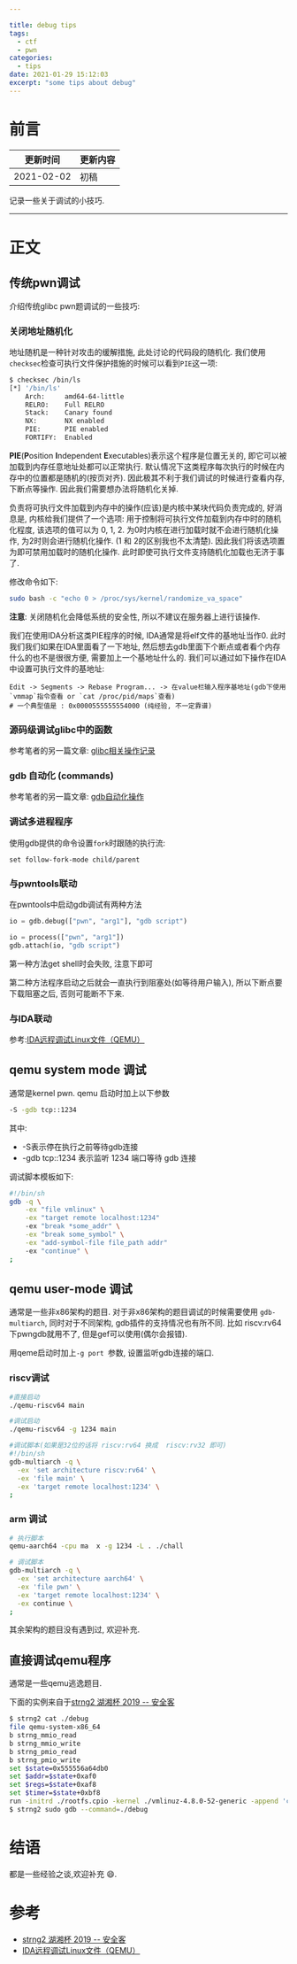 ```yaml
---

title: debug tips
tags:
  - ctf
  - pwn
categories:
  - tips
date: 2021-01-29 15:12:03
excerpt: "some tips about debug"
---
```


# 前言

| 更新时间  | 更新内容  |
|  ----     | ----      |
| 2021-02-02 | 初稿     |

记录一些关于调试的小技巧.

---

# 正文

## 传统pwn调试

介绍传统glibc pwn题调试的一些技巧:

### 关闭地址随机化

地址随机是一种针对攻击的缓解措施, 此处讨论的代码段的随机化. 我们使用`checksec`检查可执行文件保护措施的时候可以看到`PIE`这一项:

```bash
$ checksec /bin/ls
[*] '/bin/ls'
    Arch:     amd64-64-little
    RELRO:    Full RELRO
    Stack:    Canary found
    NX:       NX enabled
    PIE:      PIE enabled
    FORTIFY:  Enabled
```

**PIE**(**P**osition **I**ndependent **E**xecutables)表示这个程序是位置无关的, 即它可以被加载到内存任意地址处都可以正常执行. 默认情况下这类程序每次执行的时候在内存中的位置都是随机的(按页对齐). 因此极其不利于我们调试的时候进行查看内存, 下断点等操作. 因此我们需要想办法将随机化关掉.

负责将可执行文件加载到内存中的操作(应该)是内核中某块代码负责完成的, 好消息是, 内核给我们提供了一个选项: 用于控制将可执行文件加载到内存中时的随机化程度, 该选项的值可以为 0, 1, 2. 为0时内核在进行加载时就不会进行随机化操作, 为2时则会进行随机化操作. (1 和 2的区别我也不太清楚). 因此我们将该选项置为即可禁用加载时的随机化操作. 此时即使可执行文件支持随机化加载也无济于事了.

修改命令如下:

```bash
sudo bash -c "echo 0 > /proc/sys/kernel/randomize_va_space"
```

**注意**: 关闭随机化会降低系统的安全性, 所以不建议在服务器上进行该操作.



我们在使用IDA分析这类PIE程序的时候, IDA通常是将elf文件的基地址当作0. 此时我们我们如果在IDA里面看了一下地址, 然后想去gdb里面下个断点或者看个内存什么的也不是很很方便, 需要加上一个基地址什么的. 我们可以通过如下操作在IDA中设置可执行文件的基地址:

```
Edit -> Segments -> Rebase Program... -> 在value栏输入程序基地址(gdb下使用`vmmap`指令查看 or `cat /proc/pid/maps`查看)
# 一个典型值是 : 0x0000555555554000 (纯经验, 不一定靠谱)
```

### 源码级调试glibc中的函数

参考笔者的另一篇文章: [glibc相关操作记录](https://pullp.github.io/2020/11/06/11-glibc-tips/#2-4-2-%E9%80%9A%E8%BF%87%E5%87%BD%E6%95%B0%E5%9C%B0%E5%9D%80%E5%BE%97%E5%88%B0-libc-%E7%89%88%E6%9C%AC)

### gdb 自动化 (commands)

参考笔者的另一篇文章: [gdb自动化操作](https://pullp.github.io/2020/09/05/7-gdb-commands/)

### 调试多进程程序

使用gdb提供的命令设置`fork`时跟随的执行流:

```
set follow-fork-mode child/parent
```

### 与pwntools联动

在pwntools中启动gdb调试有两种方法

```python
io = gdb.debug(["pwn", "arg1"], "gdb script")
```

```python
io = process(["pwn", "arg1"])
gdb.attach(io, "gdb script")
```

第一种方法get shell时会失败, 注意下即可

第二种方法程序启动之后就会一直执行到阻塞处(如等待用户输入), 所以下断点要下载阻塞之后, 否则可能断不下来.

### 与IDA联动

参考:[IDA远程调试Linux文件（QEMU）](https://www.cnblogs.com/from-zero/p/13300396.html)

## qemu system mode 调试

通常是kernel pwn. qemu 启动时加上以下参数

```bash
-S -gdb tcp::1234
```

其中:

- -S表示停在执行之前等待gdb连接
- -gdb tcp::1234 表示监听 1234 端口等待 gdb 连接

调试脚本模板如下:

```bash
#!/bin/sh
gdb -q \
    -ex "file vmlinux" \
    -ex "target remote localhost:1234"
    -ex "break *some_addr" \
    -ex "break some_symbol" \
    -ex "add-symbol-file file_path addr"
    -ex "continue" \
;
```



## qemu user-mode 调试

通常是一些非x86架构的题目. 对于非x86架构的题目调试的时候需要使用 `gdb-multiarch`, 同时对于不同架构, gdb插件的支持情况也有所不同. 比如 riscv:rv64下pwngdb就用不了, 但是gef可以使用(偶尔会报错).

用qeme启动时加上`-g port `参数, 设置监听gdb连接的端口.

### riscv调试

```bash
#直接启动
./qemu-riscv64 main

#调试启动
./qemu-riscv64 -g 1234 main

#调试脚本(如果是32位的话将 riscv:rv64 换成  riscv:rv32 即可)
#!/bin/sh
gdb-multiarch -q \
  -ex 'set architecture riscv:rv64' \
  -ex 'file main' \
  -ex 'target remote localhost:1234' \
;
```

### arm 调试

```bash
# 执行脚本
qemu-aarch64 -cpu ma  x -g 1234 -L . ./chall

# 调试脚本
gdb-multiarch -q \
  -ex 'set architecture aarch64' \
  -ex 'file pwn' \
  -ex 'target remote localhost:1234' \
  -ex continue \
;
```



其余架构的题目没有遇到过, 欢迎补充.



## 直接调试qemu程序

通常是一些qemu逃逸题目. 

下面的实例来自于[strng2 湖湘杯 2019 -- 安全客](https://www.anquanke.com/post/id/197650#h3-6)

```bash
$ strng2 cat ./debug 
file qemu-system-x86_64
b strng_mmio_read
b strng_mmio_write
b strng_pmio_read
b strng_pmio_write
set $state=0x555556a64db0
set $addr=$state+0xaf0
set $regs=$state+0xaf8
set $timer=$state+0xbf8
run -initrd ./rootfs.cpio -kernel ./vmlinuz-4.8.0-52-generic -append 'console=ttyS0 root=/dev/ram oops=panic panic=1' -enable-kvm -monitor /dev/null -m 64M --nographic -L ./dependency/usr/local/share/qemu -L pc-bios -device strng
$ strng2 sudo gdb --command=./debug
```

# 结语

都是一些经验之谈,欢迎补充 :smile:.

# 参考

- [strng2 湖湘杯 2019 -- 安全客](https://www.anquanke.com/post/id/197650#h3-6)
- [IDA远程调试Linux文件（QEMU）](https://www.cnblogs.com/from-zero/p/13300396.html)